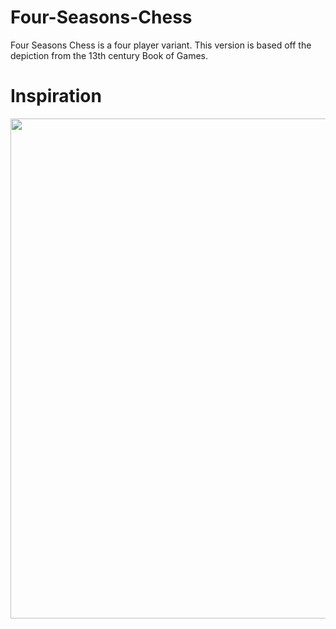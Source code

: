 # Four-Seasons-Chess
Four Seasons Chess is a four player variant. This version is based off the depiction from the 13th century Book of Games.
# Inspiration
<p align="center">
  <img src="/assets/MedievalScreenshot.png" width=800></img>
</p>
